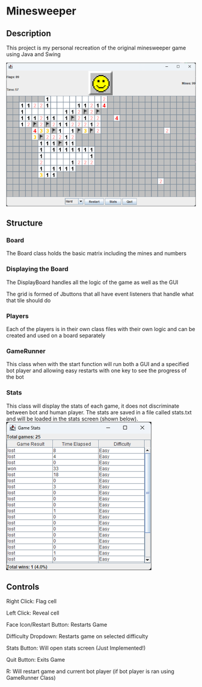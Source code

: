 # Minesweeper 
## Description
This project is my personal recreation of the original minesweeper game using Java and Swing 

![HardBoard](img/Hard.png)

## Structure
### Board
The Board class holds the basic matrix including the mines and numbers
### Displaying the Board
The DisplayBoard handles all the logic of the game as well as the GUI

The grid is formed of Jbuttons that all have event listeners that handle what that tile should do
### Players
Each of the players is in their own class files with their own logic and can be created and used on a board separately 
### GameRunner
This class when with the start function will run both a GUI and a specified bot player and allowing easy restarts with one key to see the progress of the bot
### Stats
This class will display the stats of each game, it does not discriminate between bot and human player.
The stats are saved in a file called stats.txt and will be loaded in the stats screen (shown below).
![Stats](img/Stats.png)
## Controls
Right Click: Flag cell

Left Click: Reveal cell

Face Icon/Restart Button: Restarts Game

Difficulty Dropdown: Restarts game on selected difficulty

Stats Button: Will open stats screen (Just Implemented!)

Quit Button: Exits Game

R: Will restart game and current bot player (if bot player is ran using GameRunner Class)



